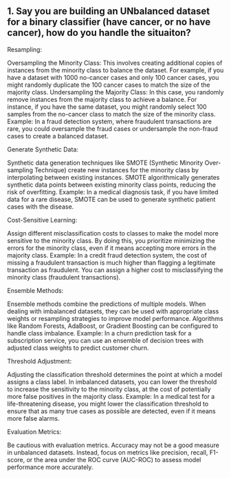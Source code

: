 ## 1. Say you are building an UNbalanced dataset for a binary classifier (have cancer, or no have cancer), how do you handle the situaiton?

Resampling:

Oversampling the Minority Class: This involves creating additional copies of instances from the minority class to balance the dataset. For example, if you have a dataset with 1000 no-cancer cases and only 100 cancer cases, you might randomly duplicate the 100 cancer cases to match the size of the majority class.
Undersampling the Majority Class: In this case, you randomly remove instances from the majority class to achieve a balance. For instance, if you have the same dataset, you might randomly select 100 samples from the no-cancer class to match the size of the minority class.
Example: In a fraud detection system, where fraudulent transactions are rare, you could oversample the fraud cases or undersample the non-fraud cases to create a balanced dataset.

Generate Synthetic Data:

Synthetic data generation techniques like SMOTE (Synthetic Minority Over-sampling Technique) create new instances for the minority class by interpolating between existing instances. SMOTE algorithmically generates synthetic data points between existing minority class points, reducing the risk of overfitting.
Example: In a medical diagnosis task, if you have limited data for a rare disease, SMOTE can be used to generate synthetic patient cases with the disease.

Cost-Sensitive Learning:

Assign different misclassification costs to classes to make the model more sensitive to the minority class. By doing this, you prioritize minimizing the errors for the minority class, even if it means accepting more errors in the majority class.
Example: In a credit fraud detection system, the cost of missing a fraudulent transaction is much higher than flagging a legitimate transaction as fraudulent. You can assign a higher cost to misclassifying the minority class (fraudulent transactions).

Ensemble Methods:

Ensemble methods combine the predictions of multiple models. When dealing with imbalanced datasets, they can be used with appropriate class weights or resampling strategies to improve model performance. Algorithms like Random Forests, AdaBoost, or Gradient Boosting can be configured to handle class imbalance.
Example: In a churn prediction task for a subscription service, you can use an ensemble of decision trees with adjusted class weights to predict customer churn.

Threshold Adjustment:

Adjusting the classification threshold determines the point at which a model assigns a class label. In imbalanced datasets, you can lower the threshold to increase the sensitivity to the minority class, at the cost of potentially more false positives in the majority class.
Example: In a medical test for a life-threatening disease, you might lower the classification threshold to ensure that as many true cases as possible are detected, even if it means more false alarms.

Evaluation Metrics:

Be cautious with evaluation metrics. Accuracy may not be a good measure in unbalanced datasets. Instead, focus on metrics like precision, recall, F1-score, or the area under the ROC curve (AUC-ROC) to assess model performance more accurately.



